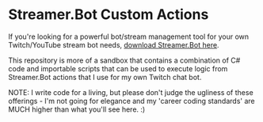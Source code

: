 # Streamer.Bot Custom Actions

If you're looking for a powerful bot/stream management tool for your own Twitch/YouTube stream bot needs, [download Streamer.Bot here](https://streamer.bot/).

This repository is more of a sandbox that contains a combination of C# code and importable scripts that can be used to execute logic from Streamer.Bot actions that I use for my own Twitch chat bot.

NOTE: I write code for a living, but please don't judge the ugliness of these offerings - I'm not going for elegance and my 'career coding standards' are MUCH higher than what you'll see here. :)
